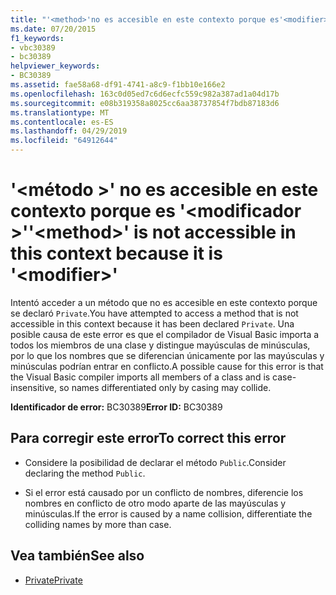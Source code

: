 ```yaml
---
title: "'<method>'no es accesible en este contexto porque es'<modifier>'"
ms.date: 07/20/2015
f1_keywords:
- vbc30389
- bc30389
helpviewer_keywords:
- BC30389
ms.assetid: fae58a68-df91-4741-a8c9-f1bb10e166e2
ms.openlocfilehash: 163c0d05ed7c6d6ecfc559c982a387ad1a04d17b
ms.sourcegitcommit: e08b319358a8025cc6aa38737854f7bdb87183d6
ms.translationtype: MT
ms.contentlocale: es-ES
ms.lasthandoff: 04/29/2019
ms.locfileid: "64912644"
---
```

# <a name="method-is-not-accessible-in-this-context-because-it-is-modifier"></a><span data-ttu-id="6fe8e-102">'\<método >' no es accesible en este contexto porque es '\<modificador >'</span><span class="sxs-lookup"><span data-stu-id="6fe8e-102">'\<method>' is not accessible in this context because it is '\<modifier>'</span></span>
<span data-ttu-id="6fe8e-103">Intentó acceder a un método que no es accesible en este contexto porque se declaró `Private`.</span><span class="sxs-lookup"><span data-stu-id="6fe8e-103">You have attempted to access a method that is not accessible in this context because it has been declared `Private`.</span></span> <span data-ttu-id="6fe8e-104">Una posible causa de este error es que el compilador de Visual Basic importa a todos los miembros de una clase y distingue mayúsculas de minúsculas, por lo que los nombres que se diferencian únicamente por las mayúsculas y minúsculas podrían entrar en conflicto.</span><span class="sxs-lookup"><span data-stu-id="6fe8e-104">A possible cause for this error is that the Visual Basic compiler imports all members of a class and is case-insensitive, so names differentiated only by casing may collide.</span></span>  
  
 <span data-ttu-id="6fe8e-105">**Identificador de error:** BC30389</span><span class="sxs-lookup"><span data-stu-id="6fe8e-105">**Error ID:** BC30389</span></span>  
  
## <a name="to-correct-this-error"></a><span data-ttu-id="6fe8e-106">Para corregir este error</span><span class="sxs-lookup"><span data-stu-id="6fe8e-106">To correct this error</span></span>  
  
- <span data-ttu-id="6fe8e-107">Considere la posibilidad de declarar el método `Public`.</span><span class="sxs-lookup"><span data-stu-id="6fe8e-107">Consider declaring the method `Public`.</span></span>  
  
- <span data-ttu-id="6fe8e-108">Si el error está causado por un conflicto de nombres, diferencie los nombres en conflicto de otro modo aparte de las mayúsculas y minúsculas.</span><span class="sxs-lookup"><span data-stu-id="6fe8e-108">If the error is caused by a name collision, differentiate the colliding names by more than case.</span></span>  
  
## <a name="see-also"></a><span data-ttu-id="6fe8e-109">Vea también</span><span class="sxs-lookup"><span data-stu-id="6fe8e-109">See also</span></span>

- [<span data-ttu-id="6fe8e-110">Private</span><span class="sxs-lookup"><span data-stu-id="6fe8e-110">Private</span></span>](../../visual-basic/language-reference/modifiers/private.md)
